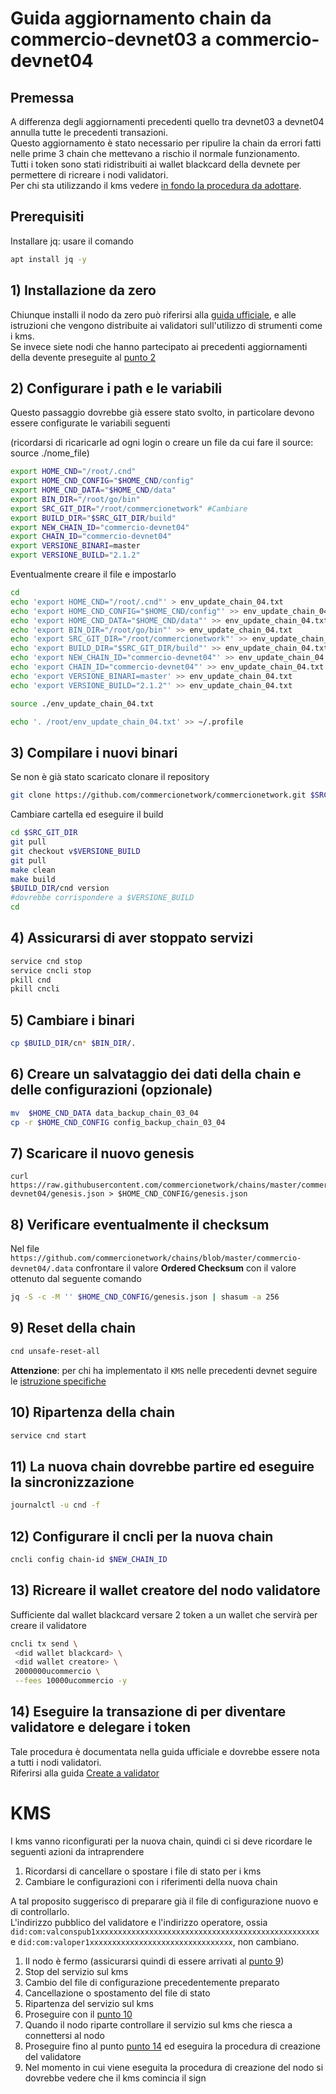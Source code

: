 # Guida aggiornamento chain da commercio-devnet03 a commercio-devnet04

## Premessa
 
A differenza degli aggiornamenti precedenti quello tra devnet03 a devnet04 annulla tutte le precedenti transazioni.     
Questo aggiornamento è stato necessario per ripulire la chain da errori fatti nelle prime 3 chain che mettevano a rischio il normale funzionamento.   
Tutti i token sono stati ridistribuiti ai wallet blackcard della devnete per permettere di ricreare i nodi validatori.     
Per chi sta utilizzando il kms vedere [in fondo la procedura da adottare](#kms).      

## Prerequisiti

Installare jq: usare il comando 

```bash
apt install jq -y
```

## 1) Installazione da zero
Chiunque installi il nodo da zero può riferirsi alla [guida ufficiale](https://docs.commercio.network), e alle istruzioni che vengono distribuite ai validatori sull'utilizzo di strumenti come i kms.   
Se invece siete nodi che hanno partecipato ai precedenti aggiornamenti della devente preseguite al [punto 2](#2-configurare-i-path-e-le-variabili)


## 2) Configurare i path e le variabili 
Questo passaggio dovrebbe già essere stato svolto, in particolare devono essere configurate le variabili seguenti


(ricordarsi di ricaricarle ad ogni login o creare un file da cui fare il source: source ./nome_file)

```bash
export HOME_CND="/root/.cnd"
export HOME_CND_CONFIG="$HOME_CND/config"
export HOME_CND_DATA="$HOME_CND/data"
export BIN_DIR="/root/go/bin"
export SRC_GIT_DIR="/root/commercionetwork" #Cambiare
export BUILD_DIR="$SRC_GIT_DIR/build"
export NEW_CHAIN_ID="commercio-devnet04"
export CHAIN_ID="commercio-devnet04"
export VERSIONE_BINARI=master
export VERSIONE_BUILD="2.1.2"
```

Eventualmente creare il file e impostarlo 

```bash
cd
echo 'export HOME_CND="/root/.cnd"' > env_update_chain_04.txt
echo 'export HOME_CND_CONFIG="$HOME_CND/config"' >> env_update_chain_04.txt
echo 'export HOME_CND_DATA="$HOME_CND/data"' >> env_update_chain_04.txt
echo 'export BIN_DIR="/root/go/bin"' >> env_update_chain_04.txt
echo 'export SRC_GIT_DIR="/root/commercionetwork"' >> env_update_chain_04.txt
echo 'export BUILD_DIR="$SRC_GIT_DIR/build"' >> env_update_chain_04.txt
echo 'export NEW_CHAIN_ID="commercio-devnet04"' >> env_update_chain_04.txt
echo 'export CHAIN_ID="commercio-devnet04"' >> env_update_chain_04.txt
echo 'export VERSIONE_BINARI=master' >> env_update_chain_04.txt
echo 'export VERSIONE_BUILD="2.1.2"' >> env_update_chain_04.txt

source ./env_update_chain_04.txt

echo '. /root/env_update_chain_04.txt' >> ~/.profile

```



## 3) Compilare i nuovi binari

Se non è già stato scaricato clonare il repository

```bash
git clone https://github.com/commercionetwork/commercionetwork.git $SRC_GIT_DIR
```

Cambiare cartella ed eseguire il build

```bash
cd $SRC_GIT_DIR
git pull
git checkout v$VERSIONE_BUILD
git pull
make clean
make build
$BUILD_DIR/cnd version
#dovrebbe corrispondere a $VERSIONE_BUILD
cd
```

## 4) Assicurarsi di aver stoppato servizi

```bash
service cnd stop
service cncli stop
pkill cnd
pkill cncli
```

## 5) Cambiare i binari

```bash
cp $BUILD_DIR/cn* $BIN_DIR/.
```

## 6) Creare un salvataggio dei dati della chain e delle configurazioni (opzionale)

```bash
mv  $HOME_CND_DATA data_backup_chain_03_04
cp -r $HOME_CND_CONFIG config_backup_chain_03_04
```

## 7) Scaricare il nuovo genesis

```
curl https://raw.githubusercontent.com/commercionetwork/chains/master/commercio-devnet04/genesis.json > $HOME_CND_CONFIG/genesis.json
```

## 8) Verificare eventualmente il checksum

Nel file `https://github.com/commercionetwork/chains/blob/master/commercio-devnet04/.data` confrontare il valore **Ordered Checksum** con il valore ottenuto dal seguente comando

```bash
jq -S -c -M '' $HOME_CND_CONFIG/genesis.json | shasum -a 256
```


## 9) Reset della chain

```bash
cnd unsafe-reset-all
```

**Attenzione**: per chi ha implementato il `KMS` nelle precedenti devnet seguire le [istruzione specifiche](#kms) 


## 10) Ripartenza della chain

```bash
service cnd start
```


## 11) La nuova chain dovrebbe partire ed eseguire la sincronizzazione 

```bash
journalctl -u cnd -f
```

## 12) Configurare il cncli per la nuova chain

```bash
cncli config chain-id $NEW_CHAIN_ID
```

## 13) Ricreare il wallet creatore del nodo validatore

Sufficiente dal wallet blackcard versare 2 token a un wallet che servirà per creare il validatore

```bash
cncli tx send \
 <did wallet blackcard> \
 <did wallet creatore> \
 2000000ucommercio \
 --fees 10000ucommercio -y
```
## 14) Eseguire la transazione di per diventare validatore e delegare i token

Tale procedura è documentata nella guida ufficiale e dovrebbe essere nota a tutti i nodi validatori.     
Riferirsi alla guida [Create a validator](https://docs.commercio.network/nodes/validator-node-installation.html#_3-create-a-validator)




# KMS

I kms vanno riconfigurati per la nuova chain, quindi ci si deve ricordare le seguenti azioni da intraprendere

1. Ricordarsi di cancellare o spostare i file di stato per i kms
2. Cambiare le configurazioni con i riferimenti della nuova chain

A tal proposito suggerisco di preparare già il file di configurazione nuovo e di controllarlo.      
L'indirizzo pubblico del validatore e l'indirizzo operatore, ossia `did:com:valconspub1xxxxxxxxxxxxxxxxxxxxxxxxxxxxxxxxxxxxxxxxxxxxxxxxxx` e `did:com:valoper1xxxxxxxxxxxxxxxxxxxxxxxxxxxxxxxx`, non cambiano.

1. Il nodo è fermo (assicurarsi quindi di essere arrivati al [punto 9](#9-reset-della-chain))
2. Stop del servizio sul kms
3. Cambio del file di configurazione precedentemente preparato
4. Cancellazione o spostamento del file di stato
5. Ripartenza del servizio sul kms
6. Proseguire con il [punto 10](#10-ripartenza-della-chain)
7. Quando il nodo riparte controllare il servizio sul kms che riesca a connettersi al nodo
8. Proseguire fino al punto [punto 14](#14-eseguire-la-transazione-di-validatore) ed eseguira la procedura di creazione del validatore
9. Nel momento in cui viene eseguita la procedura di creazione del nodo si dovrebbe vedere che il kms comincia il sign

